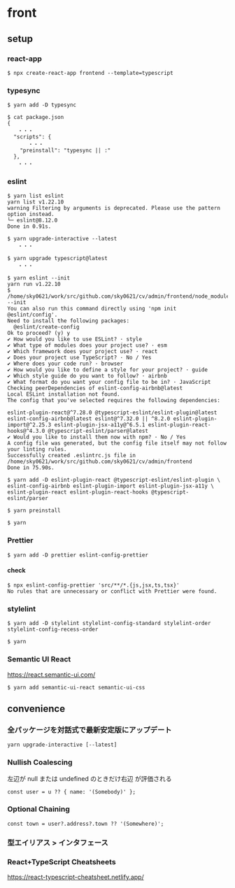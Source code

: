 # front

## setup

### react-app

```
$ npx create-react-app frontend --template=typescript
```

### typesync

```
$ yarn add -D typesync
```

```
$ cat package.json
{
　　・・・
  "scripts": {
　　　　・・・
    "preinstall": "typesync || :"
  },
　　・・・
```

### eslint

```
$ yarn list eslint
yarn list v1.22.10
warning Filtering by arguments is deprecated. Please use the pattern option instead.
└─ eslint@8.12.0
Done in 0.91s.
```

```
$ yarn upgrade-interactive --latest
　　・・・

$ yarn upgrade typescript@latest
　　・・・
```

```
$ yarn eslint --init
yarn run v1.22.10
$ /home/sky0621/work/src/github.com/sky0621/cv/admin/frontend/node_modules/.bin/eslint --init
You can also run this command directly using 'npm init @eslint/config'.
Need to install the following packages:
  @eslint/create-config
Ok to proceed? (y) y
✔ How would you like to use ESLint? · style
✔ What type of modules does your project use? · esm
✔ Which framework does your project use? · react
✔ Does your project use TypeScript? · No / Yes
✔ Where does your code run? · browser
✔ How would you like to define a style for your project? · guide
✔ Which style guide do you want to follow? · airbnb
✔ What format do you want your config file to be in? · JavaScript
Checking peerDependencies of eslint-config-airbnb@latest
Local ESLint installation not found.
The config that you've selected requires the following dependencies:

eslint-plugin-react@^7.28.0 @typescript-eslint/eslint-plugin@latest eslint-config-airbnb@latest eslint@^7.32.0 || ^8.2.0 eslint-plugin-import@^2.25.3 eslint-plugin-jsx-a11y@^6.5.1 eslint-plugin-react-hooks@^4.3.0 @typescript-eslint/parser@latest
✔ Would you like to install them now with npm? · No / Yes
A config file was generated, but the config file itself may not follow your linting rules.
Successfully created .eslintrc.js file in /home/sky0621/work/src/github.com/sky0621/cv/admin/frontend
Done in 75.90s.
```

```
$ yarn add -D eslint-plugin-react @typescript-eslint/eslint-plugin \
eslint-config-airbnb eslint-plugin-import eslint-plugin-jsx-a11y \
eslint-plugin-react eslint-plugin-react-hooks @typescript-eslint/parser
```

```
$ yarn preinstall

$ yarn
```

### Prettier

```
$ yarn add -D prettier eslint-config-prettier
```

#### check

```
$ npx eslint-config-prettier 'src/**/*.{js,jsx,ts,tsx}'
No rules that are unnecessary or conflict with Prettier were found.
```

### stylelint

```
$ yarn add -D stylelint stylelint-config-standard stylelint-order stylelint-config-recess-order

$ yarn 
```

### Semantic UI React

https://react.semantic-ui.com/

```
$ yarn add semantic-ui-react semantic-ui-css
```

## convenience

### 全パッケージを対話式で最新安定版にアップデート

```
yarn upgrade-interactive [--latest]
```

### Nullish Coalescing

左辺が null または undefined のときだけ右辺 が評価される

```
const user = u ?? { name: '(Somebody)' };
```

### Optional Chaining

```
const town = user?.address?.town ?? '(Somewhere)';
```

### 型エイリアス > インタフェース

### React+TypeScript Cheatsheets

https://react-typescript-cheatsheet.netlify.app/
